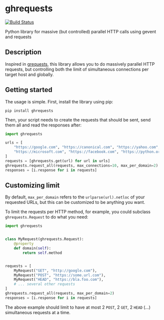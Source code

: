 # ghrequests

[![Build Status](https://travis-ci.org/pappacena/ghrequests.svg?branch=main)](https://travis-ci.org/pappacena/ghrequests)


Python library for massive (but controlled) parallel HTTP calls using gevent and requests


## Description

Inspired in [grequests](https://github.com/spyoungtech/grequests/), this
library allows you to do massively parallel HTTP requests, but controlling
both the limit of simultaneous connections per target host and globally.

## Getting started

The usage is simple. First, install the library using pip:

```pip install ghrequests```

Then, your script needs to create the requests that should be sent, send
 them all and read the responses after:

```python
import ghrequests

urls = [
    "https://google.com", "https://canonical.com", "https://yahoo.com",
    "https://microsoft.com", "https://facebook.com", "https://python.org"
]
requests = [ghrequests.get(url) for url in urls]
ghrequests.request_all(requests, max_connections=10, max_per_domain=2)
responses = [i.response for i in requests]
```

## Customizing limit

By default, `max_per_domain` refers to the `urlparse(url).netloc` of your
 requested URLs, but this can be customized to be anything you want.
 
To limit the requests per HTTP method, for example, you could subclass
`ghrequests.Request` to do what you need:

```python
import ghrequests


class MyRequest(ghrequests.Request):
    @property
    def domain(self):
        return self.method


requests = [
    MyRequest("GET", "http://google.com"),
    MyRequest("POST", "https://some.url.com"),
    MyRequest("HEAD", "https://bla.foo.com"),
    # ... several other requests
]
ghrequests.request_all(requests, max_per_domain=2)
responses = [i.response for i in requests]
```

The above example should limit to have at most 2 `POST`, 2 `GET`, 2 `HEAD`
 (...) simultaneous requests at a time.
